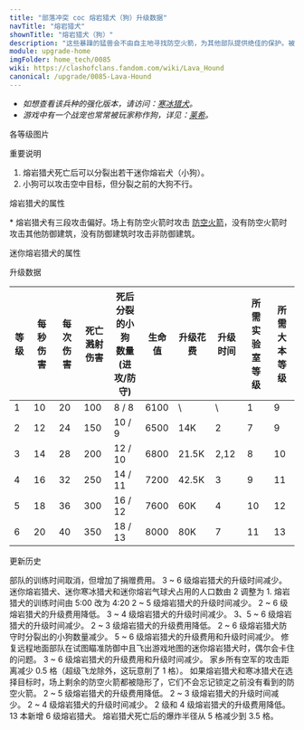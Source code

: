 ```yaml
---
title: "部落冲突 coc 熔岩猎犬（狗）升级数据"
navTitle: "熔岩猎犬"
shownTitle: "熔岩猎犬（狗）"
description: "这些暴躁的猛兽会不由自主地寻找防空火箭，为其他部队提供绝佳的保护。被摧毁后，它们会分裂成多个体型和威胁都更小的迷你熔岩犬。"
module: upgrade-home
imgFolder: home_tech/0085
wiki: https://clashofclans.fandom.com/wiki/Lava_Hound
canonical: /upgrade/0085-Lava-Hound
---
```


- *如想查看该兵种的强化版本，请访问：[寒冰猎犬](/upgrade/060a-Ice-Hound)。*
- *游戏中有一个战宠也常常被玩家称作狗，详见：[莱希](/upgrade/0280-L.A.S.S.I)。*

<UnitInfo :folder="$frontmatter.imgFolder" imgSrc="Lava_Hound_info.png" :imgAlt="$frontmatter.navTitle" :description="$frontmatter.description" />

<SmallTitle>各等级图片</SmallTitle>

<Panel>
    <UnitImgGroup :folder="$frontmatter.imgFolder">
        <UnitImg imgTitle="1 - 2 级" imgSrc="Lava_Hound1.png" />
        <UnitImg imgTitle="3 级" imgSrc="Lava_Hound3.png" />
        <UnitImg imgTitle="4 级" imgSrc="Lava_Hound4.png" />
        <UnitImg imgTitle="5 级" imgSrc="Lava_Hound5.png" />
        <UnitImg imgTitle="6 级" imgSrc="Lava_Hound6.png" />
        <UnitImg imgTitle="迷你熔岩猎犬" imgSrc="Lava_Pup.png" />
    </UnitImgGroup>
</Panel>

<SmallTitle>重要说明</SmallTitle>

1. 熔岩猎犬死亡后可以分裂出若干迷你熔岩犬（小狗）。
2. 小狗可以攻击空中目标，但分裂之前的大狗不行。

<SmallTitle>熔岩猎犬的属性</SmallTitle>

<UnitProperties>
    <UnitProperty pKey="部队类型" pValue="空中单位" />
    <UnitProperty pKey="攻击偏好" pValue="防空火箭<sup>*</sup>" />
    <UnitProperty pKey="伤害类型" pValue="单体伤害" />
    <UnitProperty pKey="攻击的目标" pValue="仅地面目标" />
    <UnitProperty pKey="占据人口" pValue="30" />
    <UnitProperty pKey="移动速度" pValue="2.5 格/秒" />
    <UnitProperty pKey="攻击速度" pValue="2 秒/次" />
    <UnitProperty pKey="攻击距离" pValue="0.25 格" />
    <UnitProperty pKey="死亡爆炸半径" pValue="3.5 格" />
    <UnitProperty pKey="所需暗黑训练营等级" pValue="6" />
    <UnitProperty pKey="所需大本等级" pValue="9" />
    <UnitProperty pKey="训练时间" pValue="无" trainingSystem="2025" />
    <UnitProperty pKey="捐赠费用" pValue="15,15,675,Dark_Elixir" :isDonationCost="true" />
</UnitProperties>

\* 熔岩猎犬有三段攻击偏好。场上有防空火箭时攻击 [防空火箭](/upgrade/0304-Air-Defense)，没有防空火箭时攻击其他防御建筑，没有防御建筑时攻击非防御建筑。

<SmallTitle>迷你熔岩猎犬的属性</SmallTitle>

<UnitProperties>
    <UnitProperty pKey="部队类型" pValue="空中单位" />
    <UnitProperty pKey="攻击偏好" pValue="无" />
    <UnitProperty pKey="伤害类型" pValue="范围伤害" />
    <UnitProperty pKey="伤害半径" pValue="0.3 格" />
    <UnitProperty pKey="攻击的目标" pValue="地面和空中目标" />
    <UnitProperty pKey="占据人口" pValue="1" />
    <UnitProperty pKey="移动速度" pValue="4 格/秒" />
    <UnitProperty pKey="攻击速度" pValue="1 秒/次" />
    <UnitProperty pKey="攻击距离" pValue="0.5 格" />
    <UnitProperty pKey="每秒伤害" pValue="35" />
    <UnitProperty pKey="每次伤害" pValue="35" />
    <UnitProperty pKey="生命值" pValue="50" />
</UnitProperties>

<SmallTitle>升级数据</SmallTitle>

<script setup>
const tableExtraInfo = [
    {
        "column": 6,
        "type": "cost",
        "gpClass": "research",
        "icon": "Dark_Elixir"
    },
    {
        "column": 7,
        "type": "time",
        "gpClass": "research"
    }
];
</script>

<UnitTable :tableExtraInfo="tableExtraInfo">

| 等级|每秒伤害|每次伤害|死亡溅射<br>伤害|死后分裂的小狗<br>数量 (进攻/防守)| 生命值 | 升级花费 | 升级时间|所需<br>实验室等级|所需<br>大本等级|
| --- |  ---  |   --  |       ---     |               ---              |  ---- |  ----   |  ----   |       ----     |      ----     |
|  1  |   10  |   20  |       100     |             8 / 8              |  6100 |    \    |    \    |        1       |       9       |
|  2  |   12  |   24  |       150     |            10 / 9              |  6500 |    14K  |   2     |        7       |       9       |
|  3  |   14  |   28  |       200     |            12 / 10             |  6800 |  21.5K  |   2,12  |        8       |      10       |
|  4  |   16  |   32  |       250     |            14 / 11             |  7200 |  42.5K  |   3     |        9       |      11       |
|  5  |   18  |   36  |       300     |            16 / 12             |  7600 |    60K  |   4     |       10       |      12       |
|  6  |   20  |   40  |       350     |            18 / 13             |  8000 |    80K  |   7     |       11       |      13       |
</UnitTable>

<SmallTitle>更新历史</SmallTitle>

<Timeline>
    <TimelineItem date="2025/03/27">
        <TimelineRow>部队的训练时间取消，但增加了捐赠费用。</TimelineRow>
    </TimelineItem>
    <TimelineItem date="2025/03/24">
        <TimelineRow>3 ~ 6 级熔岩猎犬的升级时间减少。</TimelineRow>
        <TimelineRow>迷你熔岩猎犬、迷你寒冰猎犬和迷你熔岩气球犬占用的人口数由 2 调整为 1.</TimelineRow>
    </TimelineItem>
    <TimelineItem date="2025/02/10">
        <TimelineRow>熔岩猎犬的训练时间由 5:00 改为 4:20</TimelineRow>
    </TimelineItem>
    <TimelineItem date="2024/11/25">
        <TimelineRow>2 ~ 5 级熔岩猎犬的升级时间减少。</TimelineRow>
        <TimelineRow>2 ~ 6 级熔岩猎犬的升级费用降低。</TimelineRow>
    </TimelineItem>
    <TimelineItem date="2024/06/18">
        <TimelineRow>3 ~ 4 级熔岩猎犬的升级时间减少。</TimelineRow>
    </TimelineItem>
    <TimelineItem date="2023/12/12">
        <TimelineRow>3、5 ~ 6 级熔岩猎犬的升级时间减少。</TimelineRow>
        <TimelineRow>2 ~ 3 级熔岩猎犬的升级费用降低。</TimelineRow>
        <TimelineRow>2 ~ 6 级熔岩猎犬防守时分裂出的小狗数量减少。</TimelineRow>
    </TimelineItem>
    <TimelineItem date="2023/06/12">
        <TimelineRow>5 ~ 6 级熔岩猎犬的升级费用和升级时间减少。</TimelineRow>
    </TimelineItem>
    <TimelineItem date="2023/05/15">
        <TimelineRow>修复远程地面部队在试图瞄准防御中且飞出游戏地图的迷你熔岩猎犬时，偶尔会卡住的问题。</TimelineRow>
    </TimelineItem>
    <TimelineItem date="2022/10/10">
        <TimelineRow>3 ~ 6 级熔岩猎犬的升级费用和升级时间减少。</TimelineRow>
    </TimelineItem>
    <TimelineItem date="2022/05/02">
        <TimelineRow>家乡所有空军的攻击距离减少 0.5 格（超级飞龙除外，这玩意削了 1 格）。</TimelineRow>
    </TimelineItem>
    <TimelineItem date="2021/04/12">
        <TimelineRow>如果熔岩猎犬和寒冰猎犬在选择目标时，场上剩余的防空火箭都被隐形了，它们不会忘记锁定之前没有看到的防空火箭。</TimelineRow>
        <TimelineRow>2 ~ 5 级熔岩猎犬的升级费用降低。</TimelineRow>
        <TimelineRow>2 ~ 3 级熔岩猎犬的升级时间减少。</TimelineRow>
    </TimelineItem>
    <TimelineItem date="2020/10/12">
        <TimelineRow>2 ~ 4 级熔岩猎犬的升级时间减少。</TimelineRow>
        <TimelineRow>2 级和 4 级熔岩猎犬的升级费用降低。</TimelineRow>
    </TimelineItem>
    <TimelineItem date="2020/06/22">
        <TimelineRow>13 本新增 6 级熔岩猎犬。</TimelineRow>
    </TimelineItem>
    <TimelineItem date="2019/12/09">
        <TimelineRow>熔岩猎犬死亡后的爆炸半径从 5 格减少到 3.5 格。</TimelineRow>
    </TimelineItem>
    <TimelineItem :historyBottom="true" />
</Timeline>